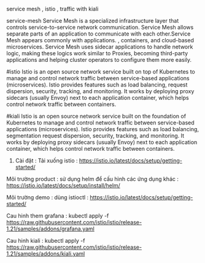 service mesh , istio , traffic with kiali

service-mesh
Service Mesh is a specialized infrastructure layer that controls service-to-service network communication. Service Mesh allows separate parts of an application to communicate with each other.Service Mesh appears commonly with applications. , containers, and cloud-based microservices. Service Mesh uses sidecar applications to handle network logic, making these logics work similar to Proxies, becoming third-party applications and helping cluster operators to configure them more easily.

#istio Istio is an open source network service built on top of Kubernetes to manage and control network traffic between service-based applications (microservices). Istio provides features such as load balancing, request dispersion, security, tracking, and monitoring. It works by deploying proxy sidecars (usually Envoy) next to each application container, which helps control network traffic between containers.

#kiali Istio is an open source network service built on the foundation of Kubernetes to manage and control network traffic between service-based applications (microservices). Istio provides features such as load balancing, segmentation request dispersion, security, tracking, and monitoring. It works by deploying proxy sidecars (usually Envoy) next to each application container, which helps control network traffic between containers.

1. Cài đặt :
Tải xuống istio : https://istio.io/latest/docs/setup/getting-started/

Môi trường product : sử dụng helm để cấu hình các ứng dụng khác : https://istio.io/latest/docs/setup/install/helm/

Môi trường demo : dùng istioctl : https://istio.io/latest/docs/setup/getting-started/

Cau hinh them grafana : kubectl apply -f https://raw.githubusercontent.com/istio/istio/release-1.21/samples/addons/grafana.yaml

Cau hinh kiali : kubectl apply -f https://raw.githubusercontent.com/istio/istio/release-1.21/samples/addons/kiali.yaml
